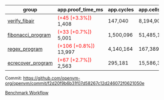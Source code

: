 | group | app.proof_time_ms | app.cycles | app.cells_used | leaf.proof_time_ms | leaf.cycles | leaf.cells_used |
| -- | -- | -- | -- | -- | -- | -- |
| [verify_fibair](https://github.com/openvm-org/openvm/blob/benchmark-results/benchmarks-pr/1429/verify_fibair-f2d20f9b6b31f07d58267c12d246072f0621050e.md) |<span style='color: red'>(+45 [+3.3%])</span> 1,408 |  147,040 |  8,194,904 |- | - | - |
| [fibonacci_program](https://github.com/openvm-org/openvm/blob/benchmark-results/benchmarks-pr/1429/fibonacci-f2d20f9b6b31f07d58267c12d246072f0621050e.md) |<span style='color: red'>(+33 [+0.7%])</span> 5,001 |  1,500,096 |  51,485,167 |- | - | - |
| [regex_program](https://github.com/openvm-org/openvm/blob/benchmark-results/benchmarks-pr/1429/regex-f2d20f9b6b31f07d58267c12d246072f0621050e.md) |<span style='color: red'>(+106 [+0.8%])</span> 13,997 |  4,140,164 |  167,389,450 |- | - | - |
| [ecrecover_program](https://github.com/openvm-org/openvm/blob/benchmark-results/benchmarks-pr/1429/ecrecover-f2d20f9b6b31f07d58267c12d246072f0621050e.md) |<span style='color: red'>(+67 [+2.7%])</span> 2,563 |  295,181 |  15,586,346 |- | - | - |


Commit: https://github.com/openvm-org/openvm/commit/f2d20f9b6b31f07d58267c12d246072f0621050e

[Benchmark Workflow](https://github.com/openvm-org/openvm/actions/runs/13818239082)
